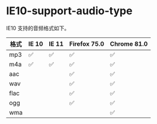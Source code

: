 # IE10-support-audio-type

IE10 支持的音频格式如下。

| 格式 | IE 10 | IE 11 | Firefox 75.0 | Chrome 81.0 |
| ---- | ----- | ----- | ------------ | ----------- |
| mp3  | ✅    | ✅    | ✅           | ✅          |
| m4a  | ✅    | ✅    | ✅           | ✅          |
| aac  |       |       | ✅           | ✅          |
| wav  |       |       | ✅           | ✅          |
| flac |       |       | ✅           | ✅          |
| ogg  |       |       | ✅           | ✅          |
| wma  |       |       |              | ✅          |
